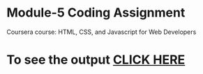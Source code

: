 
# Module-5 Coding Assignment

Coursera course: HTML, CSS, and Javascript for Web Developers

# To see the output [CLICK HERE](https://karan-h-2020.github.io/Coursera-course/Module-5/index.html)
